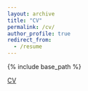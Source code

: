 ```yaml
---
layout: archive
title: "CV"
permalink: /cv/
author_profile: true
redirect_from:
  - /resume
---
```


{% include base_path %}

[CV](/files/CV7.pdf)
